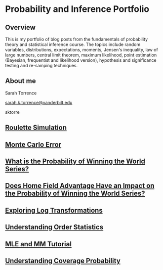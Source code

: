 # Probability and Inference Portfolio

## Overview

This is my portfolio of blog posts from the fundamentals of probability theory and statistical inference course. The topics include random variables, distributions, expectations, moments, Jensen's inequality, law of large numbers, central limit theorem, maximum likelihood, point estimation (Bayesian, frequentist and likelihood version), hypothesis and significance testing and re-samping techniques. 

## About me

Sarah Torrence

<i class="fas fa-envelope"></i> sarah.k.torrence@vanderbilt.edu

<i class="fab fa-github-square"></i> sktorre

## [Roulette Simulation](https://github.com/sktorre/probability-and-inference-portfolio-torrence-sarah/blob/master/01-roulette-simulation/writeup.Rmd)

## [Monte Carlo Error](https://github.com/sktorre/probability-and-inference-portfolio-torrence-sarah/blob/master/02-monte-carlo-error/writeup.Rmd)

## [What is the Probability of Winning the World Series?](https://github.com/sktorre/probability-and-inference-portfolio-torrence-sarah/blob/master/03-discrete-probability-calculations/writeup.Rmd)

## [Does Home Field Advantage Have an Impact on the Probability of Winning the World Series?](https://github.com/sktorre/probability-and-inference-portfolio-torrence-sarah/blob/master/04-home-field-advantage/writeup.Rmd)

## [Exploring Log Transformations](https://github.com/sktorre/probability-and-inference-portfolio-torrence-sarah/blob/master/05-log-transformation/writeup.Rmd)

## [Understanding Order Statistics](https://github.com/sktorre/probability-and-inference-portfolio-torrence-sarah/blob/master/06-order-statistics/writeup.Rmd)

## [MLE and MM Tutorial](https://github.com/sktorre/probability-and-inference-portfolio-torrence-sarah/blob/master/07-mle-and-mm/writeup.Rmd)

## [Understanding Coverage Probability](https://github.com/sktorre/probability-and-inference-portfolio-torrence-sarah/blob/master/08-coverage-probability/writeup.Rmd)
